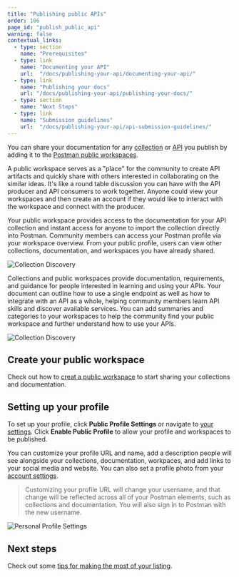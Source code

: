 ```yaml
---
title: "Publishing public APIs"
order: 106
page_id: "publish_public_api"
warning: false
contextual_links:
  - type: section
    name: "Prerequisites"
  - type: link
    name: "Documenting your API"
    url:  "/docs/publishing-your-api/documenting-your-api/"
  - type: link
    name: "Publishing your docs"
    url: "/docs/publishing-your-api/publishing-your-docs/"
  - type: section
    name: "Next Steps"
  - type: link
    name: "Submission guidelines"
    url:  "/docs/publishing-your-api/api-submission-guidelines/"
---
```


You can share your documentation for any [collection](/docs/sending-requests/intro-to-collections/) or [API](http://localhost:8000/docs/getting-started/introduction/) you publish by adding it to the [Postman public workspaces](/docs/collaborating-in-postman/using-workspaces/creating-workspaces/).

A public workspace serves as a "place" for the community to create API artifacts and quickly share with others interested in collaborating on the similar ideas. It's like a round table discussion you can have with the API producer and API consumers to work together. Anyone could view your workspaces and then create an account if they would like to interact with the workspace and connect with the producer.

Your public workspace provides access to the documentation for your API collection and instant access for anyone to import the collection directly into Postman. Community members can access your Postman profile via your workspace overview. From your public profile, users can view other collections, documentation, and workspaces you have already shared.

![Collection Discovery](https://assets.postman.com/postman-docs/public-workspace-overview.jpg)

Collections and public workspaces provide documentation, requirements, and guidance for people interested in learning and using your APIs. Your document can outline how to use a single endpoint as well as how to integrate with an API as a whole, helping community members learn API skills and discover available services. You can add summaries and categories to your workspaces to help the community find your public workspace and further understand how to use your APIs.

![Collection Discovery](https://assets.postman.com/postman-docs/public-workspace-doc.jpg)

## Create your public workspace

Check out how to [creat a public workspace](/docs/collaborating-in-postman/using-workspaces/creating-workspaces/) to start sharing your collections and documentation.

## Setting up your profile

To set up your profile, click __Public Profile Settings__ or navigate to [your settings](https://go.postman.co/settings/me/). Click __Enable Public Profile__ to allow your profile and workspaces to be published.

You can customize your profile URL and name, add a description people will see alongside your collections, documentation, workpaces, and add links to your social media and website. You can also set a profile photo from your [account settings](https://go.postman.co/settings/me).

> Customizing your profile URL will change your username, and that change will be reflected across all of your Postman elements, such as collections and documentation. You will also sign in to Postman with the new username.

![Personal Profile Settings](https://assets.postman.com/postman-docs/user-profile-settings-bb.jpg)

## Next steps

Check out some [tips for making the most of your listing](/docs/publishing-your-api/api-submission-guidelines/).
